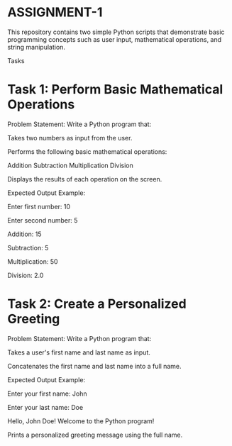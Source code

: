 # ASSIGNMENT-1
This repository contains two simple Python scripts that demonstrate basic programming concepts such as user input, mathematical operations, and string manipulation.

Tasks

# Task 1: Perform Basic Mathematical Operations

Problem Statement:
Write a Python program that:

Takes two numbers as input from the user.

Performs the following basic mathematical operations:

Addition
Subtraction
Multiplication
Division

Displays the results of each operation on the screen.

Expected Output Example:

Enter first number: 10

Enter second number: 5

Addition: 15

Subtraction: 5

Multiplication: 50

Division: 2.0

# Task 2: Create a Personalized Greeting
Problem Statement:
Write a Python program that:

Takes a user's first name and last name as input.

Concatenates the first name and last name into a full name.

Expected Output Example:

Enter your first name: John

Enter your last name: Doe

Hello, John Doe! Welcome to the Python program!

Prints a personalized greeting message using the full name.
